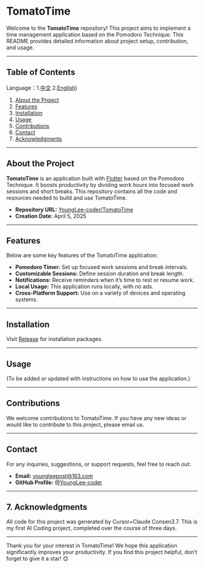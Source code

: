 # TomatoTime

Welcome to the **TomatoTime** repository! This project aims to implement a time management application based on the Pomodoro Technique. This README provides detailed information about project setup, contribution, and usage.

---

## Table of Contents

Language：1.[中文](https://github.com/YoungLee-coder/TomatoTime/blob/master/README.md) 2.[English](https://github.com/YoungLee-coder/TomatoTime/blob/master/README_EN.md))

1. [About the Project](#about-the-project)
2. [Features](#features)
3. [Installation](#installation)
4. [Usage](#usage)
5. [Contributions](#contributions)
6. [Contact](#contact)
7. [Acknowledgments](#7acknowledgments)

---

## About the Project

**TomatoTime** is an application built with [Flutter](https://flutter.dev/) based on the Pomodoro Technique. It boosts productivity by dividing work hours into focused work sessions and short breaks. This repository contains all the code and resources needed to build and use TomatoTime.

- **Repository URL:** [YoungLee-coder/TomatoTime](https://github.com/YoungLee-coder/TomatoTime)
- **Creation Date:** April 5, 2025

---

## Features

Below are some key features of the TomatoTime application:

- **Pomodoro Timer:** Set up focused work sessions and break intervals.
- **Customizable Sessions:** Define session duration and break length.
- **Notifications:** Receive reminders when it’s time to rest or resume work.
- **Local Usage:** This application runs locally, with no ads.
- **Cross-Platform Support:** Use on a variety of devices and operating systems.

---

## Installation

Visit [Release](https://github.com/YoungLee-coder/TomatoTime/releases/tag/Release) for installation packages.

---

## Usage

(To be added or updated with instructions on how to use the application.)

---

## Contributions

We welcome contributions to TomatoTime. If you have any new ideas or would like to contribute to this project, please email us.

---

## Contact

For any inquiries, suggestions, or support requests, feel free to reach out:

- **Email:** youngleepost@163.com
- **GitHub Profile:** [@YoungLee-coder](https://github.com/YoungLee-coder)

---

## 7. Acknowledgments

All code for this project was generated by Cursor+Claude Consen3.7. This is my first AI Coding project, completed over the course of three days.

---

Thank you for your interest in TomatoTime! We hope this application significantly improves your productivity. If you find this project helpful, don’t forget to give it a star! 😊